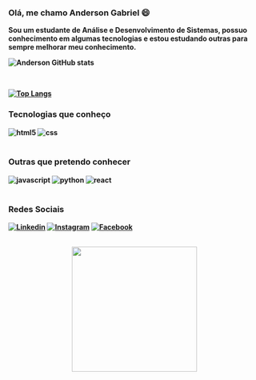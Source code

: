 ### <b> Olá, me chamo Anderson Gabriel 😄 <p>
Sou um estudante de Análise e Desenvolvimento de Sistemas, possuo conhecimento em algumas tecnologias e estou estudando outras para sempre melhorar meu conhecimento. <b>
<p>

![Anderson GitHub stats](https://github-readme-stats.vercel.app/api?username=AndersonGSFarias&show_icons=true&theme=dark)

<br>

[![Top Langs](https://github-readme-stats.vercel.app/api/top-langs/?username=AndersonGSFarias&layout=compact&langs_count=7&theme=dark)](https://github.com/AndersonGSFarias/github-readme-stats)
### <b> Tecnologias que conheço <br>

<div>
    <img align="center" alt="html5" src="https://img.shields.io/badge/HTML5-E34F26?style=for-the-badge&logo=html5&logoColor=white">
    <img align="center" alt="css" src="https://img.shields.io/badge/CSS3-1572B6?style=for-the-badge&logo=css3&logoColor=white">
</div>
 <br>
 

 ### <b> Outras que pretendo conhecer
<div>
    <img align="center" alt="javascript" src="https://img.shields.io/badge/JavaScript-323330?style=for-the-badge&logo=javascript&logoColor=F7DF1E">
    <img align="center" alt="python" src="https://img.shields.io/badge/Python-14354C?style=for-the-badge&logo=python&logoColor=white">
    <img align="center" alt="react" src="https://img.shields.io/badge/React-20232A?style=for-the-badge&logo=react&logoColor=61DAFB">
</div>



 <br>

### <b> Redes Sociais
[![Linkedin](https://img.shields.io/badge/LinkedIn-0077B5?style=for-the-badge&logo=linkedin&logoColor=white)](https://www.linkedin.com/in/anderson-gabriel-b86b84219/) 
[![Instagram](https://img.shields.io/badge/Instagram-E4405F?style=for-the-badge&logo=instagram&logoColor=white)](https://www.instagram.com/andysz.g/)
[![Facebook](https://img.shields.io/badge/Facebook-1877F2?style=for-the-badge&logo=facebook&logoColor=white)](https://www.facebook.com/Andy.gfarias)

<br>
<div style="text-align:center">
    <img height="250px" src="https://cdn.discordapp.com/attachments/525488826911555602/1083592230423502858/yoda_2.gif">
<div>

